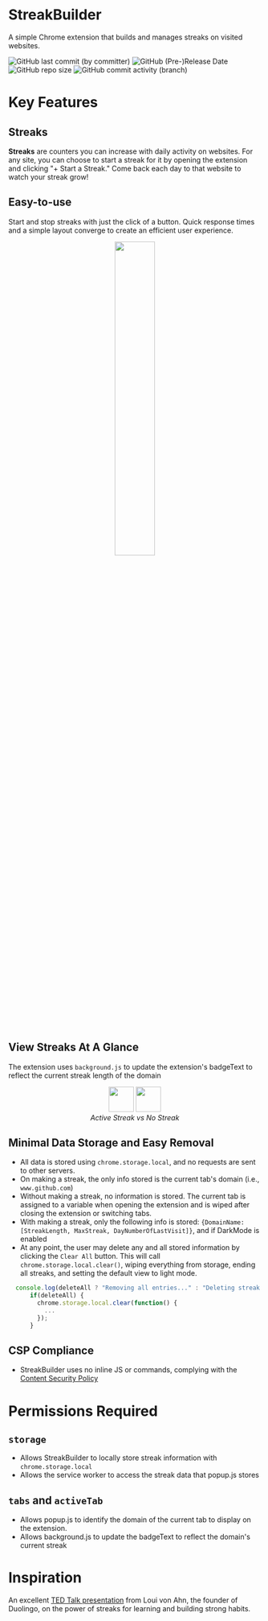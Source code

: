 # StreakBuilder
A simple Chrome extension that builds and manages streaks on visited websites.

![GitHub last commit (by committer)](https://img.shields.io/github/last-commit/Tinlia/streak-builder)
![GitHub (Pre-)Release Date](https://img.shields.io/github/release-date-pre/Tinlia/streak-builder)
![GitHub repo size](https://img.shields.io/github/repo-size/Tinlia/streak-builder)
![GitHub commit activity (branch)](https://img.shields.io/github/commit-activity/w/Tinlia/streak-builder)


# Key Features

## Streaks
**Streaks** are counters you can increase with daily activity on websites. 
For any site, you can choose to start a streak for it by opening the extension and clicking "+ Start a Streak." 
Come back each day to that website to watch your streak grow!

## Easy-to-use
Start and stop streaks with just the click of a button. Quick response times and a simple layout converge to create an efficient user experience.
<p align="center">
  <img src="https://github.com/Tinlia/streak-builder/assets/65005430/b64bc5d3-c89a-4cc2-8a75-8d5572ba3684" width="40%">
</p>

## View Streaks At A Glance
The extension uses `background.js` to update the extension's badgeText to reflect the current streak length of the domain
<p align="center">
  <img src="https://github.com/Tinlia/streak-builder/assets/65005430/a7567ecf-094b-453c-ad85-a1eb41e4f2cb" width="50px" height="50px">
  <img src="https://github.com/Tinlia/streak-builder/assets/65005430/50e2377b-c369-4d62-a33b-23ae43481809" width="50px" height="50px">
  <br>
  <i>Active Streak vs No Streak</i>
</p>

## Minimal Data Storage and Easy Removal
- All data is stored using `chrome.storage.local`, and no requests are sent to other servers.
- On making a streak, the only info stored is the current tab's domain (i.e., `www.github.com`)
- Without making a streak, no information is stored. The current tab is assigned to a variable when opening the extension and is wiped after closing the extension or switching tabs.
- With making a streak, only the following info is stored: `{DomainName: [StreakLength, MaxStreak, DayNumberOfLastVisit]}`, and if DarkMode is enabled
- At any point, the user may delete any and all stored information by clicking the `Clear All` button. This will call `chrome.storage.local.clear()`, wiping everything from storage, ending all streaks, and setting the default view to light mode.
```popup.js
  console.log(deleteAll ? "Removing all entries..." : "Deleting streak by removing ", currentDomain);
      if(deleteAll) {
        chrome.storage.local.clear(function() {
          ...
        });
      }
```
## CSP Compliance
- StreakBuilder uses no inline JS or commands, complying with the [Content Security Policy](https://developer.mozilla.org/en-US/docs/Web/HTTP/CSP)

# Permissions Required
## `storage`
- Allows StreakBuilder to locally store streak information with `chrome.storage.local`
- Allows the service worker to access the streak data that popup.js stores
## `tabs` and `activeTab`
- Allows popup.js to identify the domain of the current tab to display on the extension.
- Allows background.js to update the badgeText to reflect the domain's current streak

# Inspiration
An excellent [TED Talk presentation](https://www.youtube.com/watch?v=P6FORpg0KVo) from Loui von Ahn, the founder of Duolingo, on the power of streaks for learning and building strong habits.
